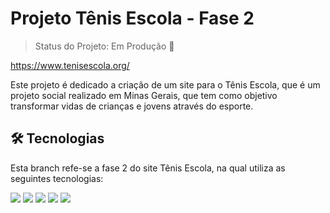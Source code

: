 # Projeto Tênis Escola - Fase 2

> Status do Projeto: Em Produção 🚀

https://www.tenisescola.org/

Este projeto é dedicado a criação de um site para o Tênis Escola, que é um projeto social realizado em Minas Gerais, que tem como objetivo transformar vidas de crianças e jovens através do esporte.


## 🛠️ Tecnologias

Esta branch refe-se a fase 2 do site Tênis Escola, na qual utiliza as seguintes tecnologias:

<img src="https://img.shields.io/badge/HTML-239120?style=for-the-badge&logo=html5&logoColor=white"> <img src="https://img.shields.io/badge/CSS-239120?&style=for-the-badge&logo=css3&logoColor=white"> <img src="https://img.shields.io/badge/JavaScript-F7DF1E?style=for-the-badge&logo=javascript&logoColor=black">
<img src="https://img.shields.io/badge/Bootstrap-563D7C?style=for-the-badge&logo=bootstrap&logoColor=white"> 
<img src="https://img.shields.io/badge/PHP-777BB4?style=for-the-badge&logo=php&logoColor=white">

